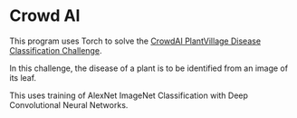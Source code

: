 # Crowd AI
This program uses Torch to solve the [CrowdAI PlantVillage Disease
Classification Challenge](https://www.crowdai.org/challenges/1).

In this challenge, the disease of a plant is to be identified from an image of
its leaf.

This uses training of AlexNet ImageNet Classification with Deep Convolutional
Neural Networks.
